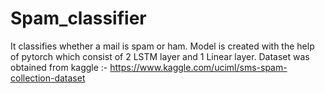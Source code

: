 # Spam_classifier

It classifies whether a mail is spam or ham.
Model is created with the help of pytorch which consist of 2 LSTM layer and 1 Linear layer.
Dataset was obtained from kaggle :- https://www.kaggle.com/uciml/sms-spam-collection-dataset
